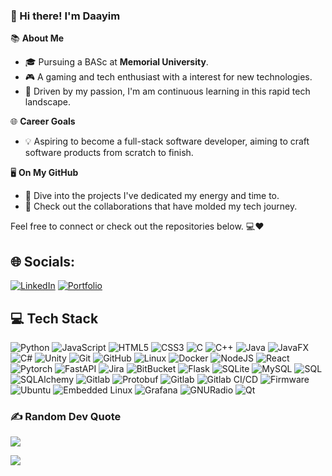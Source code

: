 ### 👋 Hi there! I'm Daayim

📚 **About Me**
- 🎓 Pursuing a BASc at **Memorial University**.
- 🎮 A gaming and tech enthusiast with a interest for new technologies.
- 🚀 Driven by my passion, I'm am continuous learning in this rapid tech landscape.

🌐 **Career Goals**
- 💡 Aspiring to become a full-stack software developer, aiming to craft software products from scratch to finish.

🖥 **On My GitHub**
- 📂 Dive into the projects I've dedicated my energy and time to.
- 🤝 Check out the collaborations that have molded my tech journey.

Feel free to connect or check out the repositories below. 💻❤️

<!---
Daayim/Daayim is a ✨ special ✨ repository because its `README.md` (this file) appears on your GitHub profile.
You can click the Preview link to take a look at your changes.
--->
## 🌐 Socials:
[![LinkedIn](https://img.shields.io/badge/LinkedIn-%230077B5.svg?logo=linkedin&logoColor=white)](https://www.linkedin.com/in/daayim-asim-4646a41a0/) 
[![Portfolio](https://img.shields.io/badge/portfolio-000?style=for-the-badge&logo=ko-fi&logoColor=white)](http://localhost:5500)

## 💻 Tech Stack

![Python](https://img.shields.io/badge/python-3670A0?style=for-the-badge&logo=python&logoColor=ffdd54)
![JavaScript](https://img.shields.io/badge/javascript-%23323330.svg?style=for-the-badge&logo=javascript&logoColor=%23F7DF1E)
![HTML5](https://img.shields.io/badge/html5-%23E34F26.svg?style=for-the-badge&logo=html5&logoColor=white)
![CSS3](https://img.shields.io/badge/css3-%231572B6.svg?style=for-the-badge&logo=css3&logoColor=white)
![C](https://img.shields.io/badge/Programming-00599C?style=for-the-badge&logo=c&logoColor=white)
![C++](https://img.shields.io/badge/c++-%2300599C.svg?style=for-the-badge&logo=c%2B%2B&logoColor=white)
![Java](https://img.shields.io/badge/java-%23ED8B00.svg?style=for-the-badge&logo=java&logoColor=white)
![JavaFX](https://img.shields.io/badge/JavaFX-FFAA44?style=for-the-badge&logo=javafx&logoColor=white)
![C#](https://img.shields.io/badge/c%23-%23239120.svg?style=for-the-badge&logo=c-sharp&logoColor=white)
![Unity](https://img.shields.io/badge/Unity-313131?logo=Unity&logoColor=white&style=for-the-badge)
![Git](https://img.shields.io/badge/git-%23F05033.svg?style=for-the-badge&logo=git&logoColor=white)
![GitHub](https://img.shields.io/badge/github-%23121011.svg?style=for-the-badge&logo=github&logoColor=white)
![Linux](https://img.shields.io/badge/Linux-FCC624?style=for-the-badge&logo=linux&logoColor=black)
![Docker](https://img.shields.io/badge/docker-%230db7ed.svg?style=for-the-badge&logo=docker&logoColor=white)
![NodeJS](https://img.shields.io/badge/node.js-6DA55F?style=for-the-badge&logo=node.js&logoColor=white)
![React](https://img.shields.io/badge/react-%2320232a.svg?style=for-the-badge&logo=react&logoColor=%2361DAFB)
![Pytorch](https://img.shields.io/badge/pytorchs-%23150458.svg?style=for-the-badge&logo=pytorch&logoColor=white)
![FastAPI](https://img.shields.io/badge/fastapi-109989?style=for-the-badge&logo=FASTAPI&logoColor=white)
![Jira](https://img.shields.io/badge/jira-%230A0FFF.svg?style=for-the-badge&logo=jira&logoColor=white)
![BitBucket](https://img.shields.io/badge/bitbucket-%230047B3.svg?style=for-the-badge&logo=bitbucket&logoColor=white)
![Flask](https://img.shields.io/badge/Flask-5586A4?logo=Flask&logoColor=white&style=for-the-badge)
![SQLite](https://img.shields.io/badge/SQLite-07405E?logo=SQLite&logoColor=white&style=for-the-badge)
![MySQL](https://img.shields.io/badge/MySQL-4169E1?logo=MySQL&logoColor=white&style=for-the-badge)
![SQL](https://img.shields.io/badge/SQL-CC2927?logo=Microsoft-SQL-Server&logoColor=white&style=for-the-badge)
![SQLAlchemy](https://img.shields.io/badge/SQLAlchemy-d01f00?logo=SQLAlchemy&logoColor=white&style=for-the-badge)
![Gitlab](https://img.shields.io/badge/Gitlab-000000?logo=Gitlab&logoColor=white&style=for-the-badge)
![Protobuf](https://img.shields.io/badge/protobuf-%233282B4.svg?style=for-the-badge&logo=protocol-buffers&logoColor=white)
![Gitlab](https://img.shields.io/badge/Gitlab-000000?logo=Gitlab&logoColor=white&style=for-the-badge)
![Gitlab CI/CD](https://img.shields.io/badge/GitLab_CI_CD-FCA326?logo=Gitlab&logoColor=white&style=for-the-badge)
![Firmware](https://img.shields.io/badge/Firmware-0033A0?style=for-the-badge)
![Ubuntu](https://img.shields.io/badge/Ubuntu-E95420?logo=ubuntu&logoColor=white&style=for-the-badge)
![Embedded Linux](https://img.shields.io/badge/Embedded%20Linux-black?style=for-the-badge)
![Grafana](https://img.shields.io/badge/Grafana-5A545B?style=for-the-badge&logo=grafana&logoColor=F0E541)
![GNURadio](https://img.shields.io/badge/GNURadio-5A545B?style=for-the-badge&logo=gnuradio&logoColor=F0E541)
![Qt](https://img.shields.io/badge/Qt-41CD52?style=for-the-badge&logo=qt&logoColor=white)

<!--- IN PROGRESS LEARNING
![Confluence](https://img.shields.io/badge/Confluence-172B4D?logo=Confluence&logoColor=white&style=for-the-badge)
![XML](https://img.shields.io/badge/xml-%23e34c26.svg?style=for-the-badge&logo=xml&logoColor=white)
![MacOS](https://img.shields.io/badge/mac%20os-000000?style=for-the-badge&logo=macos&logoColor=F0F0F0)
--->

### ✍️ Random Dev Quote
![](https://quotes-github-readme.vercel.app/api?type=horizontal&theme=dark)

[![](https://visitcount.itsvg.in/api?id=tvaidya99&icon=0&color=0)](https://visitcount.itsvg.in)


